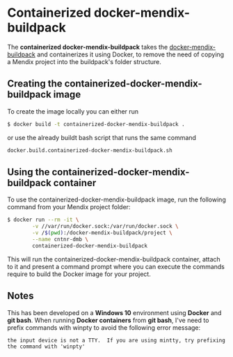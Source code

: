 # Containerized docker-mendix-buildpack #

The **containerized docker-mendix-buildpack** takes the [docker-mendix-buildpack](https://github.com/mendix/docker-mendix-buildpack) 
and containerizes it using Docker, to remove the need of copying a Mendix project 
into the buildpack's folder structure.

## Creating the containerized-docker-mendix-buildpack image ##

To create the image locally you can either run

```bash
$ docker build -t containerized-docker-mendix-buildpack .
```

or use the already buildt bash script that runs the same command

```bash
docker.build.containerized-docker-mendix-buildpack.sh
```

## Using the containerized-docker-mendix-buildpack container ##

To use the containerized-docker-mendix-buildpack image, run the following command 
from your Mendix project folder:

```bash
$ docker run --rm -it \
        -v //var/run/docker.sock:/var/run/docker.sock \
        -v /$(pwd):/docker-mendix-buildpack/project \
        --name cntnr-dmb \
        containerized-docker-mendix-buildpack
```

This will run the containerized-docker-mendix-buildpack container, attach to it 
and present a command prompt where you can execute the commands require to build
the Docker image for your project.

## Notes ##
This has been developed on a **Windows 10** environment using **Docker** and **git bash**.
When running **Docker containers** from **git bash**, I've need to prefix commands 
with winpty to avoid the following error message:

```
the input device is not a TTY.  If you are using mintty, try prefixing the command with 'winpty'
```
